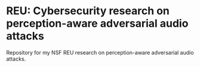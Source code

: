 # REU: Cybersecurity research on perception-aware adversarial audio attacks
Repository for my NSF REU research on perception-aware adversarial audio attacks.
